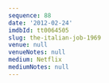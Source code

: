 ```yaml
---
sequence: 88
date: '2012-02-24'
imdbId: tt0064505
slug: the-italian-job-1969
venue: null
venueNotes: null
medium: Netflix
mediumNotes: null
---
```


